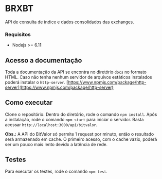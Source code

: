 # BRXBT
API de consulta de índice e dados consolidados das exchanges.

### Requisitos
- Nodejs >= 6.11

## Acesso a documentação
Toda a documentação da API se encontra no diretório `docs` no formato HTML. Caso não tenha nenhum servidor de arquivos estáticos instalados poderá instalar o `http-server`. [https://www.npmjs.com/package/http-server](https://www.npmjs.com/package/http-server)

## Como executar
Clone o reposítório. Dentro do diretório, rode o comando `npm install`.
Após a instalação, rode o comando `npm start` para iniciar o servidor. Basta acessar `http://localhost:3000/api/bitvalor`.

**Obs.:** A API do BitValor só permite 1 request por minuto, então o resultado será armazenado em cache. O primeiro acesso, com o cache vazio, poderá ser um pouco mais lento devido a latência de rede.

## Testes
Para executar os testes, rode o comando `npm test`.
